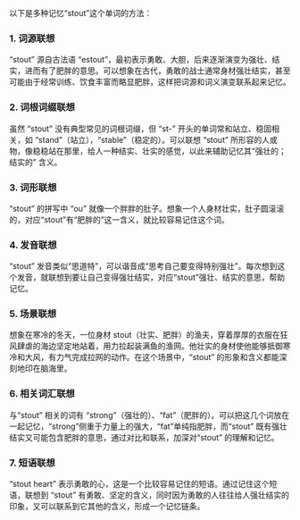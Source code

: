 以下是多种记忆“stout”这个单词的方法：
### 1. 词源联想
“stout” 源自古法语 “estout”，最初表示勇敢、大胆，后来逐渐演变为强壮、结实，进而有了肥胖的意思。可以想象在古代，勇敢的战士通常身材强壮结实，甚至可能由于经常训练、饮食丰富而略显肥胖，这样把词源和词义演变联系起来记忆。

### 2. 词根词缀联想
虽然 “stout” 没有典型常见的词根词缀，但 “st-” 开头的单词常和站立、稳固相关，如 “stand”（站立），“stable”（稳定的）。可以联想 “stout” 所形容的人或物，像稳稳站在那里，给人一种结实、壮实的感觉，以此来辅助记忆其“强壮的；结实的” 含义。

### 3. 词形联想
“stout” 的拼写中 “ou” 就像一个胖胖的肚子。想象一个人身材壮实，肚子圆滚滚的，对应“stout”有“肥胖的”这一含义，就比较容易记住这个词。

### 4. 发音联想
“stout” 发音类似“思道特”，可以谐音成“思考自己要变得特别强壮”。每次想到这个发音，就联想到要让自己变得强壮结实，对应“stout”强壮、结实的意思，帮助记忆。

### 5. 场景联想
想象在寒冷的冬天，一位身材 stout（壮实、肥胖）的渔夫，穿着厚厚的衣服在狂风肆虐的海边坚定地站着，用力拉起装满鱼的渔网。他壮实的身材使他能够抵御寒冷和大风，有力气完成拉网的动作。在这个场景中，“stout” 的形象和含义都能深刻地印在脑海里。

### 6. 相关词汇联想
与“stout” 相关的词有 “strong”（强壮的）、“fat”（肥胖的）。可以把这几个词放在一起记忆，“strong”侧重于力量上的强大，“fat”单纯指肥胖，而“stout” 既有强壮结实又可能包含肥胖的意思，通过对比和联系，加深对“stout” 的理解和记忆。

### 7. 短语联想
“stout heart” 表示勇敢的心，这是一个比较容易记住的短语。通过记住这个短语，联想到 “stout” 有勇敢、坚定的含义，同时因为勇敢的人往往给人强壮结实的印象，又可以联系到它其他的含义，形成一个记忆链条。 
